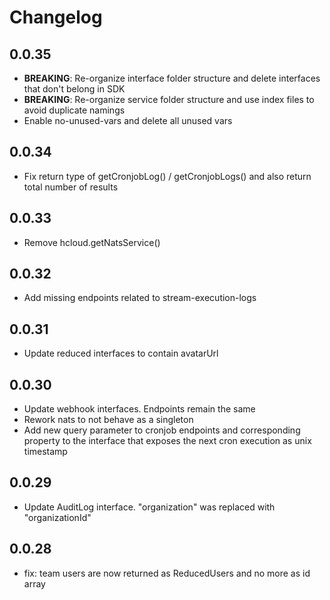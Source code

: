 # Changelog

## 0.0.35

- **BREAKING**: Re-organize interface folder structure and delete interfaces that don't belong in SDK
- **BREAKING**: Re-organize service folder structure and use index files to avoid duplicate namings
- Enable no-unused-vars and delete all unused vars

## 0.0.34

- Fix return type of getCronjobLog() / getCronjobLogs() and also return total number of results

## 0.0.33

- Remove hcloud.getNatsService()

## 0.0.32

- Add missing endpoints related to stream-execution-logs

## 0.0.31

- Update reduced interfaces to contain avatarUrl

## 0.0.30

- Update webhook interfaces. Endpoints remain the same
- Rework nats to not behave as a singleton
- Add new query parameter to cronjob endpoints and corresponding property to the interface that exposes the next cron execution as unix timestamp

## 0.0.29

- Update AuditLog interface. "organization" was replaced with "organizationId"

## 0.0.28

- fix: team users are now returned as ReducedUsers and no more as id array
